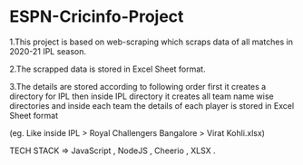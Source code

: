 
# ESPN-Cricinfo-Project

1.This project is based on web-scraping which scraps data of all matches in 2020-21 IPL season.

2.The scrapped data is stored in Excel Sheet format.

3.The details are stored according to following order first it creates a directory for IPL then inside IPL directory it creates all team name wise directories and inside each team the details of each player is stored in Excel Sheet format

(eg. Like inside IPL > Royal Challengers Bangalore > Virat Kohli.xlsx)

TECH STACK => JavaScript , NodeJS , Cheerio , XLSX . 

